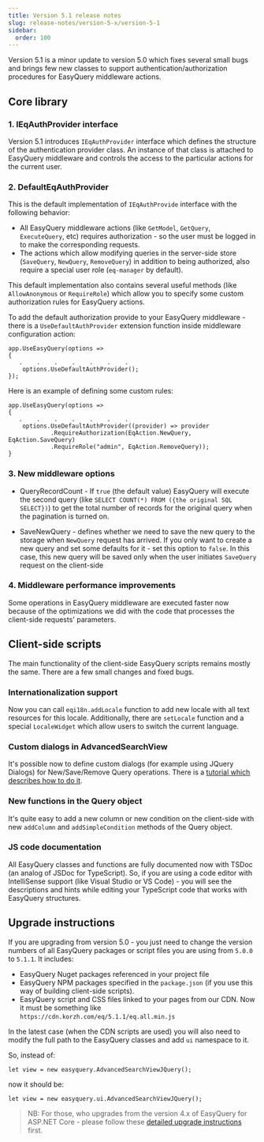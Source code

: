 ```yaml
---
title: Version 5.1 release notes
slug: release-notes/version-5-x/version-5-1
sidebar:
  order: 100
---
```


Version 5.1 is a minor update to version 5.0 which fixes several small bugs and brings few new classes to support authentication/authorization procedures for EasyQuery middleware actions.

## Core library

### 1. IEqAuthProvider interface

Version 5.1 introduces `IEqAuthProvider` interface which defines the structure of the authentication provider class. An instance of that class is attached to EasyQuery middleware and controls the access to the particular actions for the current user.


### 2. DefaultEqAuthProvider

This is the default implementation of `IEqAuthProvide` interface with the following behavior:
 
  - All EasyQuery middleware actions (like `GetModel`, `GetQuery`, `ExecuteQuery`, etc) requires authorization - so the user must be logged in to make the corresponding requests.
  - The actions which allow modifying queries in the server-side store (`SaveQuery`, `NewQuery`, `RemoveQuery`) in addition to being authorized, also require a special user role (`eq-manager` by default).

This default implementation also contains several useful methods (like `AllowAnonymous` or `RequireRole`) which allow you to specify some custom authorization rules for EasyQuery actions.

To add the default authorization provide to your EasyQuery middleware - there is a `UseDefaultAuthProvider` extension function inside middleware configuration action:

```
app.UseEasyQuery(options =>
{
   .    .    .    .    .    .    .
	options.UseDefaultAuthProvider();
});
```

Here is an example of defining some custom rules: 

```
app.UseEasyQuery(options =>
{
   .    .    .    .    .    .    .
	options.UseDefaultAuthProvider((provider) => provider
			.RequireAuthorization(EqAction.NewQuery, EqAction.SaveQuery)   
			.RequireRole("admin", EqAction.RemoveQuery));
}
```

### 3. New middleware options 

 - QueryRecordCount - If `true` (the default value) EasyQuery will execute the second query (like `SELECT COUNT(*) FROM ({the original SQL SELECT})`) to get the total number of records for the original query when the pagination is turned on.
  
 - SaveNewQuery - defines whether we need to save the new query to the storage when `NewQuery` request has arrived. If you only want to create a new query and set some defaults for it - set this option to `false`. In this case, this new query will be saved only when the user initiates `SaveQuery` request on the client-side


### 4. Middleware performance improvements

Some operations in EasyQuery middleware are executed faster now because of the optimizations we did with the code that processes the client-side requests' parameters.

## Client-side scripts

The main functionality of the client-side EasyQuery scripts remains mostly the same. There are a few small changes and fixed bugs.

### Internationalization support

Now you can call `eqi18n.addLocale` function to add new locale with all text resources for this locale. Additionally, there are `setLocale` function and a special `LocaleWidget` which allow users to switch the current language.

### Custom dialogs in AdvancedSearchView

It's possible now to define custom dialogs (for example using JQuery Dialogs) for New/Save/Remove Query operations. There is a [tutorial which describes how to do it](/easyquery/docs/tutorials/custom-javascript-dialogs-saving-loading).

### New functions in the Query object

It's quite easy to add a new column or new condition on the client-side with new `addColumn` and `addSimpleCondition` methods of the Query object. 

### JS code documentation

All EasyQuery classes and functions are fully documented now with TSDoc (an analog of JSDoc for TypeScript). 
So, if you are using a code editor with IntelliSense support (like Visual Studio or VS Code) - you will see the descriptions and hints while editing your TypeScript code that works with EasyQuery structures.  


## Upgrade instructions

If you are upgrading from version 5.0 - you just need to change the version numbers of all EasyQuery packages or script files you are using from `5.0.0` to `5.1.1`. It includes:
 
 -  EasyQuery Nuget packages referenced in your project file
 -  EasyQuery NPM packages specified in the `package.json` (if you use this way of building client-side scripts). 
 -  EasyQuery script and CSS files linked to your pages from our CDN. Now it must be something like `https://cdn.korzh.com/eq/5.1.1/eq.all.min.js`

In the latest case (when the CDN scripts are used) you will also need to modify the full path to the EasyQuery classes and add `ui` namespace to it.

So, instead of:

```
let view = new easyquery.AdvancedSearchViewJQuery();
```

now it should be:
```
let view = new easyquery.ui.AdvancedSearchViewJQuery();
```

> NB: For those, who upgrades from the version  4.x of EasyQuery for ASP.NET Core - please follow these [detailed upgrade instructions](/easyquery/docs/release-notes/upgrade-from-4-x-to-5-0) first.
